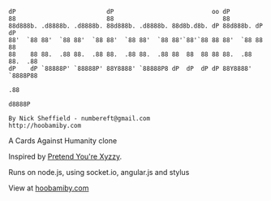 ```
dP                         dP                           oo dP                
88                         88                              88                
88d888b. .d8888b. .d8888b. 88d888b. .d8888b. 88d8b.d8b. dP 88d888b. dP    dP 
88'  `88 88'  `88 88'  `88 88'  `88 88'  `88 88'`88'`88 88 88'  `88 88    88 
88    88 88.  .88 88.  .88 88.  .88 88.  .88 88  88  88 88 88.  .88 88.  .88 
dP    dP `88888P' `88888P' 88Y8888' `88888P8 dP  dP  dP dP 88Y8888' `8888P88 
                                                                         .88 
                                                                     d8888P 

By Nick Sheffield - numbereft@gmail.com
http://hoobamiby.com
```

A Cards Against Humanity clone

Inspired by [Pretend You're Xyzzy](http://pyz.socialgamer.net/game.jsp).

Runs on node.js, using socket.io, angular.js and stylus


View at [hoobamiby.com](http://hoobamiby.com/)